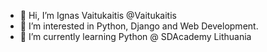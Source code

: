 - 👋 Hi, I’m Ignas Vaitukaitis @Vaitukaitis
- 👀 I’m interested in Python, Django and Web Development.
- 🌱 I’m currently learning Python @ SDAcademy Lithuania
